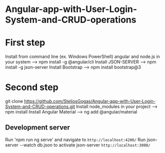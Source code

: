# Angular-app-with-User-Login-System-and-CRUD-operations

# First step
Install from command line (ex. Windows PowerShell) angular and node.js in your system --> npm install -g @angular/cli 
Install JSON-SERVER --> npm install -g json-server
Install Bootstrap --> npm install bootstrap@3

# Second step 

git clone https://github.com/SteliosGogas/Angular-app-with-User-Login-System-and-CRUD-operations.git
Install node_modules in your project --> npm install
Install Angular Material --> ng add @angular/material

## Development server

Run 'npm run ng serve' and navigate to `http://localhost:4200/`
Run json-server --watch db.json to activate json-server  `http://localhost:3000/`
